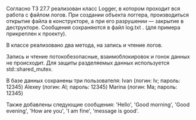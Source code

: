 Согласно ТЗ 27.7 реализован класс Logger, в котором проходит вся работа с файлом логов.   При создании объекта логгера, производиться открытие файла в конструкторе, а при его разрушении — закрытие в деструкторе. Сообщения сохраняются в файл log.txt . (для примера прикреплен к проекту).

В классе реализовано два метода, на запись и чтение логов. 

Запись и чтение потокобезопасные, взаимоблокировок и гонок данных не происходит.
Для защиты разделяемых данных используется std::shared_mutex. 
   

В базе данных сохранены три пользователя:
Ivan (логин: Iv;  пароль: 12345)
Alexey (логин: Al; пароль: 12345)
Marina (логин: Ma; пароль: 12345)

Также добавлены следующие сообщения: 
'Hello',
'Good morning',
'Good evening',
'How are you',
'I am fine',
'message is good'.
